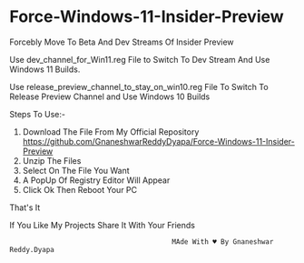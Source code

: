 # Force-Windows-11-Insider-Preview
Forcebly Move To Beta And Dev Streams Of Insider Preview


Use dev_channel_for_Win11.reg File to Switch To Dev Stream And Use Windows 11 Builds.


Use release_preview_channel_to_stay_on_win10.reg File To Switch To Release Preview Channel and Use Windows 10 Builds


Steps To Use:-
1. Download The File From My Official Repository https://github.com/GnaneshwarReddyDyapa/Force-Windows-11-Insider-Preview
2. Unzip The Files
3. Select On The File You Want 
4. A PopUp Of Registry Editor Will Appear
5. Click Ok Then Reboot Your PC

That's It 


If You Like My Projects Share It With Your Friends
                                            
                                            MAde With ♥ By Gnaneshwar Reddy.Dyapa
